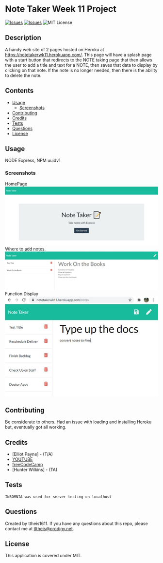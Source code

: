 # Note Taker Week 11 Project
[![Issues](https://img.shields.io/github/issues/ttheis1611/NoteTakerWK11)](https://github.com/ttheis1611/NoteTakerWK11/issues) [![Issues](https://img.shields.io/github/contributors/ttheis1611/NoteTakerWK11)](https://github.com/ttheis1611/NoteTakerWK11/graphs/contributors) ![MIT License](https://img.shields.io/badge/license-MIT-blue)


## Description
A handy web site of 2 pages hosted on Heroku at https://notetakerwk11.herokuapp.com/. This page will have a splash page with a start	button that redirects to the NOTE taking page that then allows the user to add a title and text for a NOTE, then saves that data to display by clicking on that note. If the note is no longer needed, then there is the ability to delete the note.

## Contents
* [Usage](#usage)
   * [Screenshots](#screenshots)
* [Contributing](#contributing)
* [Credits](#credits)
* [Tests](#tests)
* [Questions](#questions)
* [License](#license)

  
## Usage
NODE Express, NPM uuidv1 
  
### Screenshots
HomePage
![Splash](https://github.com/ttheis1611/NoteTakerWK11/blob/main/images/SplashPage.JPG)
Where to add notes.
![ADD Notes](https://github.com/ttheis1611/NoteTakerWK11/blob/main/images/NoteHTML.JPG)
Function Display
![Function](https://github.com/ttheis1611/NoteTakerWK11/blob/main/images/Notefunction.JPG)
 


## Contributing
Be considerate to others. Had an issue with loading and installing Heroku but, eventually got all working.
  
## Credits
* [Elliot Payne] - (T/A)
* [YOUTUBE](https://www.youtube.com/watch?v=GgNcs9zIFSA)
* [freeCodeCamp](https://forum.freecodecamp.org/t/what-is-the-purpose-of-this-line-of-code/405101)
* [Hunter Wilkins] - (TA)

  
## Tests
```
INSOMNIA was used for server testing on localhost
```
  
## Questions
Created by ttheis1611. 
      If you have any questions about this repo, please contact me at tltheis@prodigy.net.
  
## License
This application is covered under MIT.

